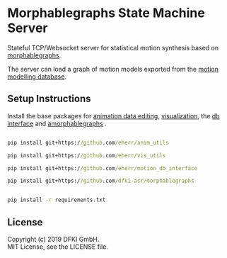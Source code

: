 # Morphablegraphs State Machine Server

Stateful TCP/Websocket server for statistical motion synthesis based on [morphablegraphs](https://github.com/asr-dfki/morphablegraphs). 

The server can load a graph of motion models exported from the [motion modelling database](https://github.com/eherr/motion_database_server). 

## Setup Instructions

Install the base packages for [animation data editing](https://github.com/eherr/anim_utils), [visualization](https://github.com/eherr/vis_utils), the [db interface](https://github.com/eherr/motion_db_interface) and [amorphablegraphs](https://github.com/asr-dfki/morphablegraphs) .

```bat

pip install git+https://github.com/eherr/anim_utils

pip install git+https://github.com/eherr/vis_utils

pip install git+https://github.com/eherr/motion_db_interface

pip install git+https://github.com/dfki-asr/morphablegraphs


pip install -r requirements.txt

```
## License
Copyright (c) 2019 DFKI GmbH.  
MIT License, see the LICENSE file.